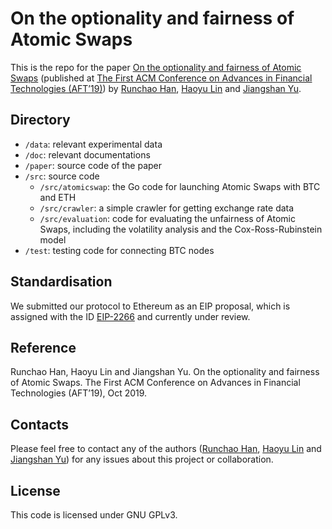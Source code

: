 # On the optionality and fairness of Atomic Swaps

This is the repo for the paper [On the optionality and fairness of Atomic Swaps](https://eprint.iacr.org/2019/896) (published at [The First ACM Conference on Advances in Financial Technologies (AFT’19)](http://aft.acm.org)) by [Runchao Han](https://github.com/SebastianElvis), [Haoyu Lin](https://github.com/HAOYUatHZ) and [Jiangshan Yu](http://jiangshanyu.com).

## Directory

- `/data`: relevant experimental data
- `/doc`: relevant documentations
- `/paper`: source code of the paper
- `/src`: source code
  - `/src/atomicswap`: the Go code for launching Atomic Swaps with BTC and ETH
  - `/src/crawler`: a simple crawler for getting exchange rate data
  - `/src/evaluation`: code for evaluating the unfairness of Atomic Swaps, including the volatility analysis and the Cox-Ross-Rubinstein model
- `/test`: testing code for connecting BTC nodes

## Standardisation

We submitted our protocol to Ethereum as an EIP proposal, which is assigned with the ID [EIP-2266](https://eips.ethereum.org/EIPS/eip-2266) and currently under review.

## Reference

Runchao Han, Haoyu Lin and Jiangshan Yu. On the optionality and fairness of Atomic Swaps. The First ACM Conference on Advances in Financial Technologies (AFT’19), Oct 2019.

## Contacts

Please feel free to contact any of the authors ([Runchao Han](mailto:runchao.han@monash.edu), [Haoyu Lin](mailto:chris.haoyul@gmail.com) and [Jiangshan Yu](mailto:jiangshan.yu@monash.edu)) for any issues about this project or collaboration.

## License

This code is licensed under GNU GPLv3.
